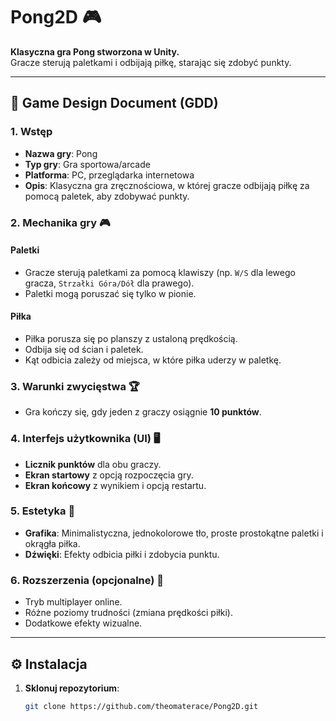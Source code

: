 # Pong2D 🎮

**Klasyczna gra Pong stworzona w Unity.**  
Gracze sterują paletkami i odbijają piłkę, starając się zdobyć punkty.

---

## 📜 Game Design Document (GDD)
### 1. Wstęp
- **Nazwa gry**: Pong
- **Typ gry**: Gra sportowa/arcade
- **Platforma**: PC, przeglądarka internetowa
- **Opis**: Klasyczna gra zręcznościowa, w której gracze odbijają piłkę za pomocą paletek, aby zdobywać punkty.

### 2. Mechanika gry 🎮
#### **Paletki**
- Gracze sterują paletkami za pomocą klawiszy (np. `W/S` dla lewego gracza, `Strzałki Góra/Dół` dla prawego).
- Paletki mogą poruszać się tylko w pionie.

#### **Piłka**
- Piłka porusza się po planszy z ustaloną prędkością.
- Odbija się od ścian i paletek.
- Kąt odbicia zależy od miejsca, w które piłka uderzy w paletkę.

### 3. Warunki zwycięstwa 🏆
- Gra kończy się, gdy jeden z graczy osiągnie **10 punktów**.

### 4. Interfejs użytkownika (UI) 🖥️
- **Licznik punktów** dla obu graczy.
- **Ekran startowy** z opcją rozpoczęcia gry.
- **Ekran końcowy** z wynikiem i opcją restartu.

### 5. Estetyka 🎨
- **Grafika**: Minimalistyczna, jednokolorowe tło, proste prostokątne paletki i okrągła piłka.
- **Dźwięki**: Efekty odbicia piłki i zdobycia punktu.

### 6. Rozszerzenia (opcjonalne) 🚀
- Tryb multiplayer online.
- Różne poziomy trudności (zmiana prędkości piłki).
- Dodatkowe efekty wizualne.

---

## ⚙️ Instalacja
1. **Sklonuj repozytorium**:
   ```sh
   git clone https://github.com/theomaterace/Pong2D.git
